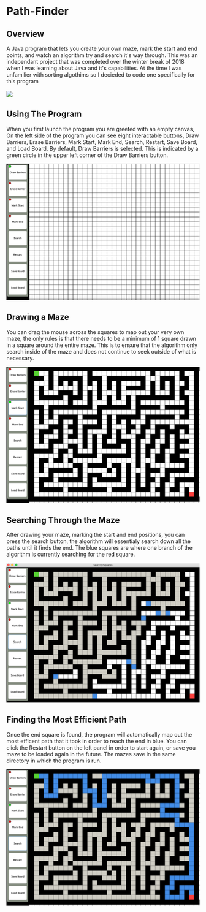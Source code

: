 # Path-Finder
<h2>Overview</h2>
A Java program that lets you create your own maze, mark the start and end points, and watch an algorithm try and search it's way through.  This was an independant project that was completed over the winter break of 2018 when I was learning about Java and it's capabilities.  At the time I was unfamilier with sorting algothims so I decieded to code one specifically for this program
<br><br>

<img src="Searching%20Algorithm/demo.gif" width="600px">

<h2>Using The Program</h2>

When you first launch the program you are greeted with an empty canvas, On the left side of the program you can see eight interactable buttons, Draw Barriers, Erase Barriers, Mark Start, Mark End, Search, Restart, Save Board, and Load Board. By default, Draw Barriers is selected. This is indicated by a green circle in the upper left corner of the Draw Barriers button.

![Empty_Canvas](Searching%20Algorithm/ScreenShots/Screen1.png)


<h2>Drawing a Maze</h2>
You can drag the mouse across the squares to map out your very own maze, the only rules is that there needs to be a minimum of 1 square drawn in a square around the entire maze.  This is to ensure that the algorithm only search inside of the maze and does not continue to seek outside of what is necessary. 

![Empty_Canvas](Searching%20Algorithm/ScreenShots/Screen2.png)

<h2>Searching Through the Maze</h2>
After drawing your maze, marking the start and end positions, you can press the search button, the algorithm will essentialy search down all the paths until it finds the end.  The blue squares are where one branch of the algorithm is currently searching for the red square.

![Empty_Canvas](Searching%20Algorithm/ScreenShots/Screen3New.png)

<h2>Finding the Most Efficient Path</h2>
Once the end square is found, the program will automatically map out the most efficent path that it took in order to reach the end in blue. You can click the Restart button on the left panel in order to start again, or save you maze to be loaded again in the future. The mazes save in the same directory in which the program is run.

![Empty_Canvas](Searching%20Algorithm/ScreenShots/Screen4.png)

